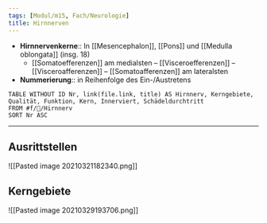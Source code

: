 ```yaml
---
tags: [Modul/m15, Fach/Neurologie]
title: Hirnnerven
---
```

- **Hirnnervenkerne**:: In [[Mesencephalon]], [[Pons]] und [[Medulla oblongata]] (insg. 18)
	- [[Somatoefferenzen]] am medialsten – [[Visceroefferenzen]] – [[Visceroafferenzen]] – [[Somatoafferenzen]] am lateralsten
- **Nummerierung**:: in Reihenfolge des Ein-/Austretens
```dataview
TABLE WITHOUT ID Nr, link(file.link, title) AS Hirnnerv, Kerngebiete, Qualität, Funktion, Kern, Innerviert, Schädeldurchtritt
FROM #f/🧠/Hirnnerv 
SORT Nr ASC
```
---
## Ausrittstellen
![[Pasted image 20210321182340.png]]

## Kerngebiete
![[Pasted image 20210329193706.png]]